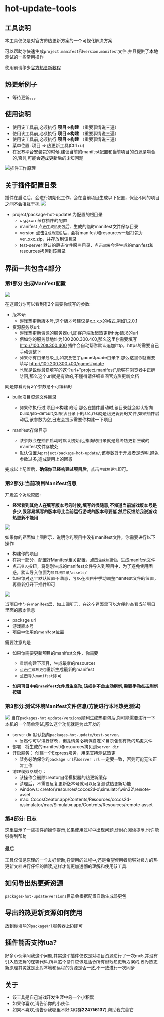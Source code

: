 # hot-update-tools
## 工具说明
本工具仅仅是对官方的热更新方案的一个可视化解决方案

可以帮助你快速生成`project.manifest`和`version.manifest`文件,并且提供了本地测试的一些常用操作

使用前请移步[官方热更新教程](https://github.com/cocos-creator/tutorial-hot-update)

## 热更新例子
- 等待更新。。。

## 使用说明
- 使用该工具前,必须执行 **项目=>构建** （重要事情说三遍）
- 使用该工具前,必须执行 **项目=>构建** （重要事情说三遍）
- 使用该工具前,必须执行 **项目=>构建** （重要事情说三遍）
- 菜单位置: 项目 => 热更新工具(Ctrl+u)
- 在发布平台安装包的时候,建议当前的manifest配置和当前项目的资源是吻合的,否则,可能会造成更新后的未知问题

![插件工作原理](../../assets/hot-update/desc/热更新工作原理.png)


## 关于插件配置目录

插件在启动后，会进行初始化工作，会在当前项目生成以下配置，保证不同的项目之间不会相互干扰
 ![](variable/bca2f968.png)
 -  project/package-hot-update/ 为配置的根目录
     - cfg.json 保存插件的配置
     - manifest 点击`生成热更包`后，生成的临时manifest文件保存目录
     - version 点击`生成热更包`后，会将manifest和resources一起打包为ver_xxx.zip，并存放到该目录
     - test-server 默认的静态文件服务目录，点击`部署`会将生成的manifest和resources拷贝到该目录
          
 
## 界面一共包含4部分
### 第1部分:生成Manifest配置

![](../../assets/hot-update/v1.0.0-2.jpg)

在这部分你可以看到有2个需要你填写的参数:
- 版本号:
    - 游戏热更新版本号,这个版本号建议是x.x.x.x的格式,例如1.2.0.1
- 资源服务器url:  
    - 游戏热更新资源的服务器url,即客户端发起热更新http请求的url
    - 例如你的服务器地址为100.200.300.400,那么这里你需要填写 http://100.200.300.400 插件会自动帮你默认追加http，https的需要自己手动调整下
    - 如果你有目录层级,比如我放在了gameUpdate目录下,那么这里你就需要填写 http://100.200.300.400/gameUpdate
    - 也就是说你最终填写的这个url+"project.manifest",能够在浏览器中正确访问,那么这个url就是有效的,不懂得请仔细查阅官方热更新文档

同是你看到有2个参数是不可编辑的
- build项目资源文件目录
     - 如果你执行过 项目=>构建 的话,那么在插件启动时,该目录就会默认指向build/jsb-default,如果该目录下的src,res就是热更新要的文件,如果插件启动后,该参数为空,日志会提示需要你构建一下项目

- manifest存储目录
    - 该参数会在插件启动时默认初始化,指向的目录就是最终热更新生成的manifest文件存放处
    - 默认位置为`project/package-hot-update/`,该参数对于开发者是透明,避免参数过多,造成使用上的困惑

完成以上配置后，**确保你已经构建过项目后**，点击`生成热更包`即可。


### 第2部分:当前项目Manifest信息

开发这个功能原因:
- **经常看到其他人在填写版本号的时候,填写的很随意,不知道当前游戏版本号是多少,很容易填写的版本号比当前运行游戏的版本号要低,然后反馈给我说游戏热更新不能用**

![](variable/937ae1c8.png)

如果你的界面如上图所示，说明你的项目中没有manifest文件，你需要进行以下操作
- 构建你的项目
- 在第一部分，配置好Manifest相关配置，点击`生成热更包`，生成manifest文件
- 点击`导入`按钮，将刚刚生成的manifest文件导入到项目中，为了避免使用困惑，默认导入位置为`项目根目录/assets/`
- 如果你对这个默认位置不满意，可以在项目中手动调整manifest文件的位置，再重新打开下插件即可

![](../../assets/hot-update/v1.0.0-3.jpg)

当项目中存在manifest后，如上图所示，在这个界面里可以方便的查看当前项目里面的版本信息
- package url
- 游戏版本号
- 项目中使用的manifest位置

需要注意的是
- 如果你需要更新项目的manifest文件，你需要
    - 重新构建下项目，生成最新的resources
    - 点击`生成热更包`重新生成最新的manifest
    - 点击`导入manifest`即可
    
- **如果项目中的manifest文件发生变动,该插件不会主动刷新,需要手动点击刷新按钮**

### 第3部分:测试环境Manifest文件信息(方便进行本地热更测试)
![](../../assets/hot-update/v1.0.0-4.jpg)
当在`packages-hot-update/versions`顺利生成热更包后,你可能需要进行一下本机的一个简单测试,那么这个功能就是为此开发的
- server dir 默认指向`packages-hot-update/test-server`，
    - 当然你可以进行修改，但是请务必确保自定义目录包含有效的热更文件
- 部署：将生成的manifest和resources拷贝到`server dir`
- 开启服务： 创建一个Express服务，用来支持测试热更
    - 请务必确保你的`package url`和`server url` 一定要一致，否则可能无法正常工作
- 清理模拟器缓存： 
    - 该操作会删除creator自带模拟器的热更新缓存
    - 清理后，不需要反复更新版本号就可以反复测试热更新功能
    - windows: creator\resources\cocos2d-x\simulator\win32\remote-asset
    - mac: CocosCreator.app/Contents/Resources/cocos2d-x/simulator/mac/Simulator.app/Contents/Resources/remote-asset
 

### 第4部分: 日志
这里显示了一些插件的操作提示,如果使用过程中出现问题,请耐心阅读提示,也许能够得到帮助
#### 最后
工具仅仅是原理的一个友好帮助,在使用的过程中,还是希望使用者能够对官方的热更新文档进行仔细的阅读,这样才能更加透彻的理解和使用该工具.


## 如何导出热更新资源
`packages-hot-update/versions`目录会根据配置自动生成热更包

## 导出的热更新资源如何使用
放到你填写的`packageUrl`服务器上边即可

## 插件能否支持lua?
好多小伙伴问我这个问题,其实这个插件仅仅是对项目资源进行了一次md5,并没有引入热更新的逻辑代码,所以这个插件应该是适合所有游戏热更新方案的,因为热更新原理其实就是比对本地和远程的资源是否一致,不一致进行一次同步

## 关于
- 该工具是自己游戏开发生涯中的一个小积累
- 如果你喜欢,请告诉你的小伙伴,
- 如果不喜欢,请告诉我哪里不好(QQ群**224756137**),帮助我完善它

 
 
